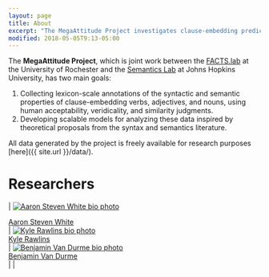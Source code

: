 ```yaml
---
layout: page
title: About
excerpt: "The MegaAttitude Project investigates clause-embedding predicates' semantic properties and syntactic distribution using tools from computational psycholinguistics."
modified: 2018-05-05T9:13-05:00
---
```


The **MegaAttitude Project**, which is joint work between the [FACTS.lab](http://factslab.io) at the University of Rochester and the [Semantics Lab](http://sites.krieger.jhu.edu/rawlins/semantics-lab/) at Johns Hopkins University, has two main goals:

1. Collecting lexicon-scale annotations of the syntactic and semantic properties of clause-embedding verbs, adjectives, and nouns, using human acceptability, veridicality, and similarity judgments.
2. Developing scalable models for analyzing these data inspired by theoretical proposals from the syntax and semantics literature.

All data generated by the project is freely available for research purposes [here]({{ site.url }}/data/).   

# Researchers

| <a href="http://aaronstevenwhite.io"><img src="{{ site.url }}/images/aaron.jpg" class="bio-photo-about" alt="Aaron Steven White bio photo"/></a><br/><figcaption>[Aaron Steven White](http://aaronstevenwhite.io)</figcaption> | <a href="http://sites.krieger.jhu.edu/rawlins/"><img src="{{ site.url }}/images/kyle.jpg" class="bio-photo-about" alt="Kyle Rawlins bio photo"/></a><br/><figcaption>[Kyle Rawlins](http://sites.krieger.jhu.edu/rawlins/)</figcaption> | <a href="http://www.cs.jhu.edu/~vandurme/"><img src="{{ site.url }}/images/ben.jpg" class="bio-photo-about" alt="Benjamin Van Durme bio photo"/></a><br/><figcaption>[Benjamin Van Durme](http://www.cs.jhu.edu/~vandurme/)</figcaption> |
|
